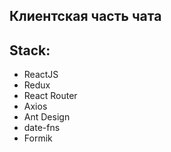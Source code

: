 ## Клиентская часть чата

## Stack:

- ReactJS
- Redux
- React Router
- Axios
- Ant Design
- date-fns
- Formik
